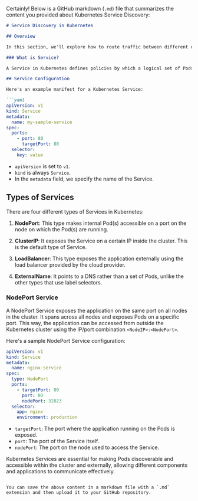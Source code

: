 Certainly! Below is a GitHub markdown (`.md`) file that summarizes the content you provided about Kubernetes Service Discovery:

```markdown
# Service Discovery in Kubernetes

## Overview

In this section, we'll explore how to route traffic between different objects and make them discoverable within and outside our Kubernetes cluster. We'll introduce the concept of Kubernetes Services and how to use them to expose applications deployed using controllers like Deployments.

### What is Service?

A Service in Kubernetes defines policies by which a logical set of Pods can be accessed. It enables communication between various components of an application and different applications, allowing us to connect applications with other applications or users.

## Service Configuration

Here's an example manifest for a Kubernetes Service:

```yaml
apiVersion: v1
kind: Service
metadata:
  name: my-sample-service
spec:
  ports:
    - port: 80
      targetPort: 80
  selector:
    key: value
```

- `apiVersion` is set to `v1`.
- `kind` is always `Service`.
- In the `metadata` field, we specify the name of the Service.

## Types of Services

There are four different types of Services in Kubernetes:

1. **NodePort**: This type makes internal Pod(s) accessible on a port on the node on which the Pod(s) are running.

2. **ClusterIP**: It exposes the Service on a certain IP inside the cluster. This is the default type of Service.

3. **LoadBalancer**: This type exposes the application externally using the load balancer provided by the cloud provider.

4. **ExternalName**: It points to a DNS rather than a set of Pods, unlike the other types that use label selectors.

### NodePort Service

A NodePort Service exposes the application on the same port on all nodes in the cluster. It spans across all nodes and exposes Pods on a specific port. This way, the application can be accessed from outside the Kubernetes cluster using the IP/port combination `<NodeIP>:<NodePort>`.

Here's a sample NodePort Service configuration:

```yaml
apiVersion: v1
kind: Service
metadata:
  name: nginx-service
spec:
  type: NodePort
  ports:
    - targetPort: 80
      port: 80
      nodePort: 32023
  selector:
    app: nginx
    environment: production
```

- `targetPort`: The port where the application running on the Pods is exposed.
- `port`: The port of the Service itself.
- `nodePort`: The port on the node used to access the Service.

Kubernetes Services are essential for making Pods discoverable and accessible within the cluster and externally, allowing different components and applications to communicate effectively.
```

You can save the above content in a markdown file with a `.md` extension and then upload it to your GitHub repository.
